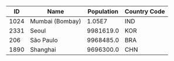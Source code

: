 | ID |  Name | Population | Country Code |
| --- | --- | --- | --- | 
| 1024 | Mumbai (Bombay) | 1.05E7 | IND | 
| 2331 | Seoul | 9981619.0 | KOR | 
| 206 | São Paulo | 9968485.0 | BRA | 
| 1890 | Shanghai | 9696300.0 | CHN | 
